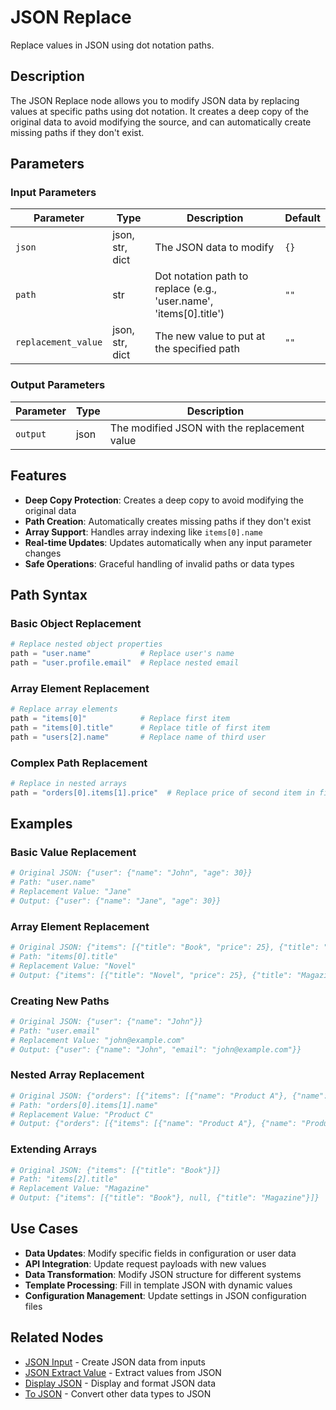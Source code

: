 # JSON Replace

Replace values in JSON using dot notation paths.

## Description

The JSON Replace node allows you to modify JSON data by replacing values at specific paths using dot notation. It creates a deep copy of the original data to avoid modifying the source, and can automatically create missing paths if they don't exist.

## Parameters

### Input Parameters

| Parameter           | Type            | Description                                                        | Default |
| ------------------- | --------------- | ------------------------------------------------------------------ | ------- |
| `json`              | json, str, dict | The JSON data to modify                                            | `{}`    |
| `path`              | str             | Dot notation path to replace (e.g., 'user.name', 'items[0].title') | `""`    |
| `replacement_value` | json, str, dict | The new value to put at the specified path                         | `""`    |

### Output Parameters

| Parameter | Type | Description                                  |
| --------- | ---- | -------------------------------------------- |
| `output`  | json | The modified JSON with the replacement value |

## Features

- **Deep Copy Protection**: Creates a deep copy to avoid modifying the original data
- **Path Creation**: Automatically creates missing paths if they don't exist
- **Array Support**: Handles array indexing like `items[0].name`
- **Real-time Updates**: Updates automatically when any input parameter changes
- **Safe Operations**: Graceful handling of invalid paths or data types

## Path Syntax

### Basic Object Replacement

```python
# Replace nested object properties
path = "user.name"           # Replace user's name
path = "user.profile.email"  # Replace nested email
```

### Array Element Replacement

```python
# Replace array elements
path = "items[0]"            # Replace first item
path = "items[0].title"      # Replace title of first item
path = "users[2].name"       # Replace name of third user
```

### Complex Path Replacement

```python
# Replace in nested arrays
path = "orders[0].items[1].price"  # Replace price of second item in first order
```

## Examples

### Basic Value Replacement

```python
# Original JSON: {"user": {"name": "John", "age": 30}}
# Path: "user.name"
# Replacement Value: "Jane"
# Output: {"user": {"name": "Jane", "age": 30}}
```

### Array Element Replacement

```python
# Original JSON: {"items": [{"title": "Book", "price": 25}, {"title": "Magazine", "price": 10}]}
# Path: "items[0].title"
# Replacement Value: "Novel"
# Output: {"items": [{"title": "Novel", "price": 25}, {"title": "Magazine", "price": 10}]}
```

### Creating New Paths

```python
# Original JSON: {"user": {"name": "John"}}
# Path: "user.email"
# Replacement Value: "john@example.com"
# Output: {"user": {"name": "John", "email": "john@example.com"}}
```

### Nested Array Replacement

```python
# Original JSON: {"orders": [{"items": [{"name": "Product A"}, {"name": "Product B"}]}]}
# Path: "orders[0].items[1].name"
# Replacement Value: "Product C"
# Output: {"orders": [{"items": [{"name": "Product A"}, {"name": "Product C"}]}]}
```

### Extending Arrays

```python
# Original JSON: {"items": [{"title": "Book"}]}
# Path: "items[2].title"
# Replacement Value: "Magazine"
# Output: {"items": [{"title": "Book"}, null, {"title": "Magazine"}]}
```

## Use Cases

- **Data Updates**: Modify specific fields in configuration or user data
- **API Integration**: Update request payloads with new values
- **Data Transformation**: Modify JSON structure for different systems
- **Template Processing**: Fill in template JSON with dynamic values
- **Configuration Management**: Update settings in JSON configuration files

## Related Nodes

- [JSON Input](json_input.md) - Create JSON data from inputs
- [JSON Extract Value](json_extract_value.md) - Extract values from JSON
- [Display JSON](display_json.md) - Display and format JSON data
- [To JSON](to_json.md) - Convert other data types to JSON
